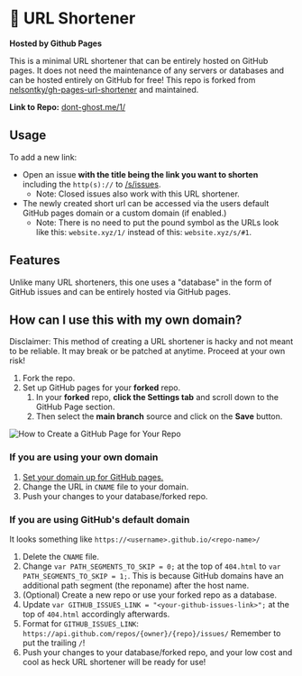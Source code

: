 # 🔗 URL Shortener 

**Hosted by Github Pages**

This is a minimal URL shortener that can be entirely hosted on GitHub pages. It does not need the maintenance of any servers or databases and can be hosted
entirely on GitHub for free! This repo is forked from [nelsontky/gh-pages-url-shortener](https://github.com/nelsontky/gh-pages-url-shortener) and maintained.

**Link to Repo:** [dont-ghost.me/1/](https://dont-ghost.me/1/)

## Usage

To add a new link: 
- Open an issue **with the title being the link you want to shorten** including the `http(s)://` to [/s/issues](https://github.com/fluteds/s/issues). 
   - Note: Closed issues also work with this URL shortener.
- The newly created short url can be accessed via the users default GitHub pages domain or a custom domain (if enabled.)
   - Note: There is no need to put the pound symbol as the URLs look like this: `website.xyz/1/` instead of this: `website.xyz/s/#1`.

## Features

Unlike many URL shorteners, this one uses a "database" in the form of GitHub issues and can be entirely hosted via GitHub pages. 


## How can I use this with my own domain?

Disclaimer: This method of creating a URL shortener is hacky and not meant to
be reliable. It may break or be patched at anytime. Proceed at your own risk!

1. Fork the repo.
2. Set up GitHub pages for your **forked** repo.
   1. In your **forked** repo, **click the Settings tab** and scroll down to the GitHub Page section.
   2. Then select the **main branch** source and click on the **Save** button.

  ![How to Create a GitHub Page for Your Repo](https://i.imgur.com/kjinFX9.png)

### If you are using your own domain

   1. [Set your domain up for GitHub pages.](https://docs.github.com/en/free-pro-team@latest/github/working-with-github-pages/managing-a-custom-domain-for-your-github-pages-site#configuring-an-apex-domain)
   2. Change the URL in `CNAME` file to your domain.
   3. Push your changes to your database/forked repo.

### If you are using GitHub's default domain

It looks something like `https://<username>.github.io/<repo-name>/`

1. Delete the `CNAME` file.
2. Change `var PATH_SEGMENTS_TO_SKIP = 0;` at the top of `404.html` to `var PATH_SEGMENTS_TO_SKIP = 1;`. This is because GitHub domains have an additional path segment (the reponame) after the host name.
3. (Optional) Create a new repo or use your forked repo as a database.
4. Update `var GITHUB_ISSUES_LINK = "<your-github-issues-link>";` at the top of `404.html` accordingly afterwards.
5. Format for `GITHUB_ISSUES_LINK`: `https://api.github.com/repos/{owner}/{repo}/issues/` Remember to put the trailing `/`!
6. Push your changes to your database/forked repo, and your low cost and cool as heck URL shortener will be ready for use!
